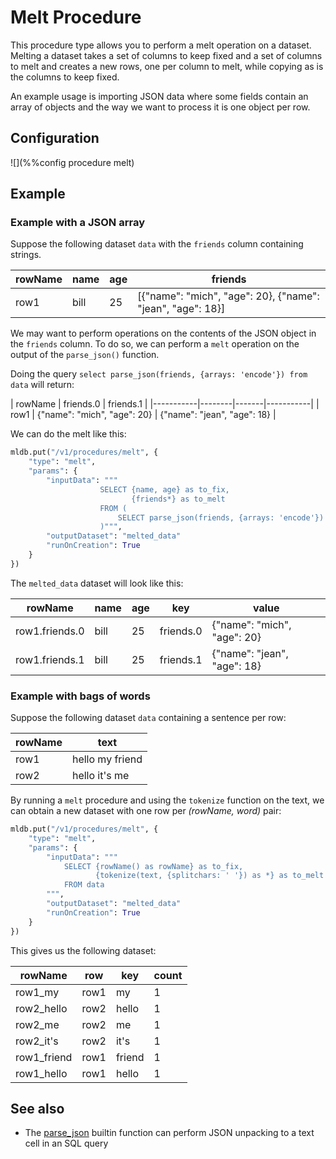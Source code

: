 # Melt Procedure

This procedure type allows you to perform a melt operation on a dataset. Melting 
a dataset takes a set of columns to keep fixed and a set of columns to melt and
creates a new rows, one per column to melt, while copying as is the columns to 
keep fixed.

An example usage is importing JSON data where some fields contain an array of 
objects and the way we want to process it is one object per row.

## Configuration

![](%%config procedure melt)

## Example

### Example with a JSON array

Suppose the following dataset `data` with the `friends` column containing strings.

| rowName | name | age | friends |
|-----------|--------|-------|-----------|
| row1 | bill | 25 | [{"name": "mich", "age": 20}, {"name": "jean", "age": 18}] |

We may want to perform operations on the contents of the JSON object in the 
`friends` column. To do so, we can perform a `melt` operation on the output
of the `parse_json()` function.

Doing the query `select parse_json(friends, {arrays: 'encode'}) from data` will return:

| rowName | friends.0 | friends.1 |
|-----------|--------|-------|-----------|
| row1 | {"name": "mich", "age": 20} | {"name": "jean", "age": 18} |

We can do the melt like this:

```python
mldb.put("/v1/procedures/melt", {
    "type": "melt",
    "params": {
        "inputData": """
                    SELECT {name, age} as to_fix,
                           {friends*} as to_melt
                    FROM (
                        SELECT parse_json(friends, {arrays: 'encode'}) AS * from data
                    )""",
        "outputDataset": "melted_data"
        "runOnCreation": True
    }
})
```

The `melted_data` dataset will look like this:

| rowName | name | age | key | value |
|-----------|--------|-------|-----------|-----|
| row1.friends.0 | bill | 25 | friends.0 | {"name": "mich", "age": 20} |
| row1.friends.1 | bill | 25 | friends.1 | {"name": "jean", "age": 18} |


### Example with bags of words

Suppose the following dataset `data` containing a sentence per row:

| rowName | text |
|-----------|--------|
| row1 | hello my friend |
| row2 | hello it's me |

By running a `melt` procedure and using the `tokenize` function on the text, 
we can obtain a new dataset with one row per *(rowName, word)* pair:

```python
mldb.put("/v1/procedures/melt", {
    "type": "melt",
    "params": {
        "inputData": """
            SELECT {rowName() as rowName} as to_fix,
                   {tokenize(text, {splitchars: ' '}) as *} as to_melt
            FROM data
        """,
        "outputDataset": "melted_data"
        "runOnCreation": True
    }
})
```
This gives us the following dataset:

| rowName | row | key | count |
|---------|-----|-----|-------|
| row1_my | row1  |  my | 1|
| row2_hello | row2 | hello | 1 |
| row2_me | row2 | me | 1 |
| row2_it's | row2 | it's | 1 |
| row1_friend | row1 | friend | 1 |
| row1_hello | row1 | hello | 1 |



## See also

* The [parse_json](../sql/ValueExpression.md.html#parse_json) builtin function can perform 
JSON unpacking to a text cell in an SQL query

